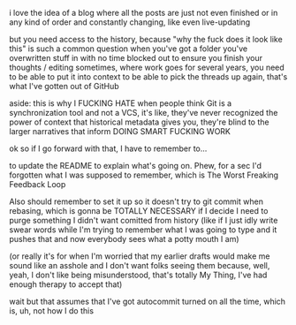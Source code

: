 
i love the idea of a blog where all the posts are just not even finished or in any kind of order and constantly changing, like even live-updating

but you need access to the history, because "why the fuck does it look like this" is such a common question when you've got a folder you've overwritten stuff in with no time blocked out to ensure you finish your thoughts / editing sometimes, where work goes for several years, you need to be able to put it into context to be able to pick the threads up again, that's what I've gotten out of GitHub

aside: this is why I FUCKING HATE when people think Git is a synchronization tool and not a VCS, it's like, they've never recognized the power of context that historical metadata gives you, they're blind to the larger narratives that inform DOING SMART FUCKING WORK

ok so if I go forward with that, I have to remember to... 

to update the README to explain what's going on. Phew, for a sec I'd forgotten what I was supposed to remember, which is The Worst Freaking Feedback Loop

Also should remember to set it up so it doesn't try to git commit when rebasing, which is gonna be TOTALLY NECESSARY if I decide I need to purge something I didn't want comitted from history (like if I just idly write swear words while I'm trying to remember what I was going to type and it pushes that and now everybody sees what a potty mouth I am)

(or really it's for when I'm worried that my earlier drafts would make me sound like an asshole and I don't want folks seeing them because, well, yeah, I don't like being misunderstood, that's totally My Thing, I've had enough therapy to accept that)

wait but that assumes that I've got autocommit turned on all the time, which is, uh, not how I do this
